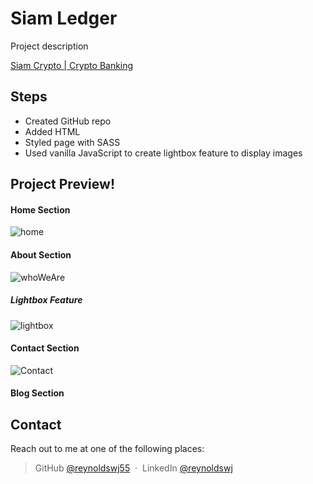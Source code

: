 # Siam Ledger

Project description

[Siam Crypto | Crypto Banking](#)

## Steps

- Created GitHub repo
- Added HTML
- Styled page with SASS
- Used vanilla JavaScript to create lightbox feature to display images

## Project Preview!

#### Home Section

![home](https://user-images.githubusercontent.com/65702910/129738279-f6c9e2b9-51e2-4429-9b34-96686ee223d9.jpg)

#### About Section

![whoWeAre](https://user-images.githubusercontent.com/65702910/129738298-c5fdb50c-8606-4365-9070-22c86164f260.jpg)

##### Lightbox Feature

![lightbox](https://user-images.githubusercontent.com/65702910/130355620-883244d1-883e-4a92-9e37-32d027e46299.jpg)

#### Contact Section

![Contact](https://user-images.githubusercontent.com/65702910/129738354-e6f9a917-ac98-44ed-b122-af84044ed488.jpg)

#### Blog Section

## Contact

Reach out to me at one of the following places:

> GitHub [@reynoldswj55](https://github.com/reynoldswj55) &nbsp;&middot;&nbsp;
> LinkedIn [@reynoldswj](https://www.linkedin.com/in/reynoldswj/)
